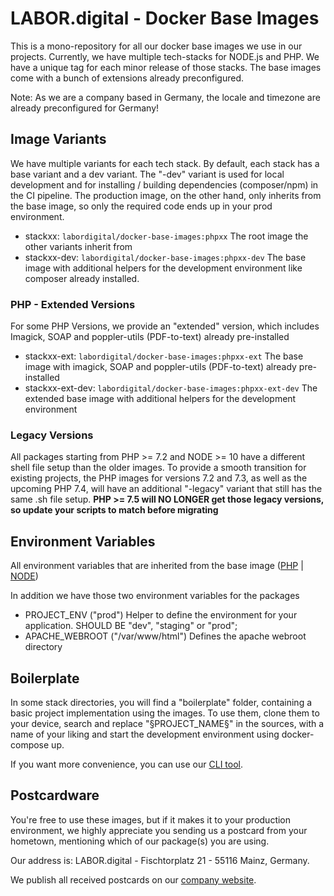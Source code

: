 # LABOR.digital - Docker Base Images

This is a mono-repository for all our docker base images we use in our projects. Currently, we have multiple tech-stacks for NODE.js and PHP.
We have a unique tag for each minor release of those stacks. The base images come with a bunch of extensions already preconfigured.

Note: As we are a company based in Germany, the locale and timezone are already preconfigured for Germany!

## Image Variants
We have multiple variants for each tech stack. By default, each stack has a base variant and
a dev variant. The "-dev" variant is used for local development and for installing / building dependencies (composer/npm) in the CI pipeline.
The production image, on the other hand, only inherits from the base image, so only the required code ends up in your prod environment.

- stackxx: ```labordigital/docker-base-images:phpxx``` 
    The root image the other variants inherit from
- stackxx-dev: ```labordigital/docker-base-images:phpxx-dev```
    The base image with additional helpers for the development environment like composer already installed.

### PHP - Extended Versions
For some PHP Versions, we provide an "extended" version, which includes Imagick, SOAP and poppler-utils (PDF-to-text) already pre-installed
 
- stackxx-ext: ```labordigital/docker-base-images:phpxx-ext```
    The base image with imagick, SOAP and poppler-utils (PDF-to-text) already pre-installed
- stackxx-ext-dev: ```labordigital/docker-base-images:phpxx-ext-dev```
    The extended base image with additional helpers for the development environment

### Legacy Versions
All packages starting from PHP >= 7.2 and NODE >= 10 have a different shell file setup
than the older images. To provide a smooth transition for existing projects, the PHP images for
versions 7.2 and 7.3, as well as the upcoming PHP 7.4, will have an additional "-legacy" variant
that still has the same .sh file setup. **PHP >= 7.5 will NO LONGER get those legacy versions, so
update your scripts to match before migrating**

## Environment Variables
All environment variables that are inherited from the base image ([PHP](https://hub.docker.com/_/php) | [NODE](https://hub.docker.com/_/node))

In addition we have those two environment variables for the packages
- PROJECT_ENV ("prod") Helper to define the environment for your application. SHOULD BE "dev", "staging" or "prod";
- APACHE_WEBROOT ("/var/www/html") Defines the apache webroot directory


## Boilerplate
In some stack directories, you will find a "boilerplate" folder, containing a basic project implementation using the images.
To use them, clone them to your device, search and replace "§PROJECT_NAME§" in the sources, with a name of your liking and start the development environment using docker-compose up.

If you want more convenience, you can use our [CLI tool](https://github.com/labor-digital/lab-cli).


## Postcardware
You're free to use these images, but if it makes it to your production environment, we highly appreciate you sending us a postcard from your hometown, mentioning which of our package(s) you are using.

Our address is: LABOR.digital - Fischtorplatz 21 - 55116 Mainz, Germany.

We publish all received postcards on our [company website](https://labor.digital).
